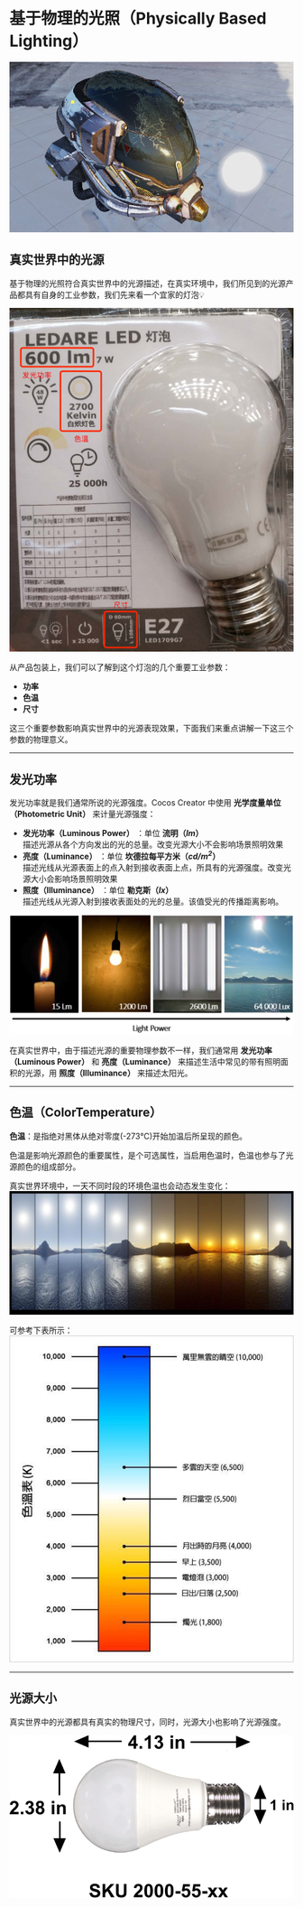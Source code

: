 # 基于物理的光照（Physically Based Lighting）

![pbr lighting](pbr-lighting.jpg)

## 真实世界中的光源

基于物理的光照符合真实世界中的光源描述，在真实环境中，我们所见到的光源产品都具有自身的工业参数，我们先来看一个宜家的灯泡💡

![light bulb size](light-bulb.jpg)

从产品包装上，我们可以了解到这个灯泡的几个重要工业参数：
- **功率**
- **色温**
- **尺寸**

这三个重要参数影响真实世界中的光源表现效果，下面我们来重点讲解一下这三个参数的物理意义。

---

## 发光功率

发光功率就是我们通常所说的光源强度。Cocos Creator 中使用 **光学度量单位（Photometric Unit）** 来计量光源强度：
- **发光功率（Luminous Power）** ：单位 **流明（*lm*）**<br>
  描述光源从各个方向发出的光的总量。改变光源大小不会影响场景照明效果
- **亮度（Luminance）** ：单位 **坎德拉每平方米（*cd/m<sup>2</sup>*）**<br>
  描述光线从光源表面上的点入射到接收表面上点，所具有的光源强度。改变光源大小会影响场景照明效果
- **照度（Illuminance）** ：单位 **勒克斯（*lx*）**<br>
  描述光线从光源入射到接收表面处的光的总量。该值受光的传播距离影响。

![light power](light-power.jpg)

在真实世界中，由于描述光源的重要物理参数不一样，我们通常用 **发光功率（Luminous Power）** 和 **亮度（Luminance）** 来描述生活中常见的带有照明面积的光源，用 **照度（Illuminance）** 来描述太阳光。

---

## 色温（ColorTemperature）

**色温**：是指绝对黑体从绝对零度(-273℃)开始加温后所呈现的颜色。

色温是影响光源颜色的重要属性，是个可选属性，当启用色温时，色温也参与了光源颜色的组成部分。

真实世界环境中，一天不同时段的环境色温也会动态发生变化：<br>
![color temp of day](color-temp-of-day.jpg)

可参考下表所示：<br>
![kelvin](kelvin.jpg)

---

## 光源大小

真实世界中的光源都具有真实的物理尺寸，同时，光源大小也影响了光源强度。

![light bulb size](light-bulb-size.png)
